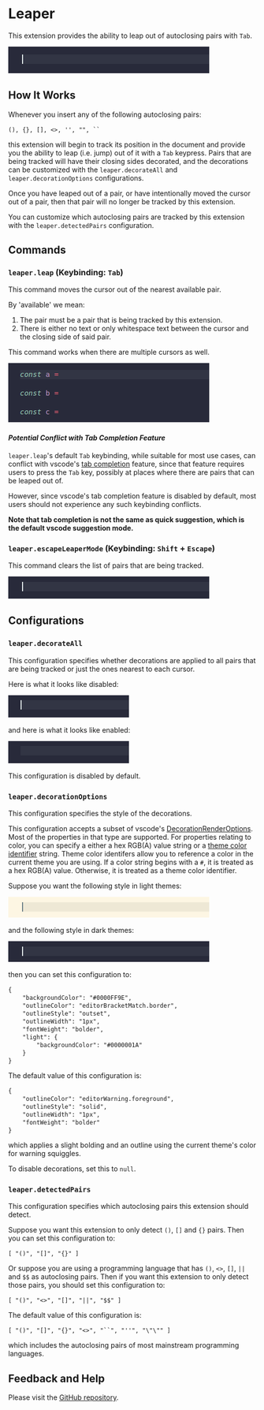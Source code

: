 # Leaper

This extension provides the ability to leap out of autoclosing pairs with `Tab`.

![Leaper in Action Single Cursor Gif](images/leaper-in-action-single.gif)

## How It Works

Whenever you insert any of the following autoclosing pairs:

    (), {}, [], <>, '', "", ``

this extension will begin to track its position in the document and provide you
the ability to leap (i.e. jump) out of it with a `Tab` keypress. Pairs that are
being tracked will have their closing sides decorated, and the decorations can 
be customized with the `leaper.decorateAll` and `leaper.decorationOptions` 
configurations.

Once you have leaped out of a pair, or have intentionally moved the cursor out 
of a pair, then that pair will no longer be tracked by this extension.

You can customize which autoclosing pairs are tracked by this extension with the 
`leaper.detectedPairs` configuration.

## Commands

### `leaper.leap` (Keybinding: `Tab`)
    
This command moves the cursor out of the nearest available pair.

By 'available' we mean:

 1. The pair must be a pair that is being tracked by this extension.
 2. There is either no text or only whitespace text between the cursor and the 
    closing side of said pair.

This command works when there are multiple cursors as well. 

![Leaper in Action Multi Cursor Gif](images/leaper-in-action-multi.gif)

#### _Potential Conflict with Tab Completion Feature_

`leaper.leap`'s default `Tab` keybinding, while suitable for most use cases, can 
conflict with vscode's [tab completion] feature, since that feature requires 
users to press the `Tab` key, possibly at places where there are pairs that can 
be leaped out of. 

However, since vscode's tab completion feature is disabled by default, most users 
should not experience any such keybinding conflicts.

**Note that tab completion is not the same as quick suggestion, which is the 
default vscode suggestion mode.**

[tab completion]: https://code.visualstudio.com/docs/editor/intellisense#_tab-completion

### `leaper.escapeLeaperMode` (Keybinding: `Shift` + `Escape`)

This command clears the list of pairs that are being tracked.

![Escape Leaper Mode Gif](images/escape-leaper-mode.gif)

## Configurations

### `leaper.decorateAll`

This configuration specifies whether decorations are applied to all pairs that 
are being tracked or just the ones nearest to each cursor.

Here is what it looks like disabled:

![Decorate All False Gif](images/decorate-all-false.gif)

and here is what it looks like enabled: 

![Decorate All True Gif](images/decorate-all-true.gif)

This configuration is disabled by default.

### `leaper.decorationOptions`

This configuration specifies the style of the decorations.

This configuration accepts a subset of vscode's [DecorationRenderOptions]. Most 
of the properties in that type are supported. For properties relating to color, 
you can specify a either a hex RGB(A) value string or a [theme color identifier] 
string. Theme color identifers allow you to reference a color in the current theme 
you are using. If a color string begins with a `#`, it is treated as a hex RGB(A) 
value. Otherwise, it is treated as a theme color identifier.

Suppose you want the following style in light themes:

![Decoration Options Example 1 Gif](images/decoration-options-example-1.gif)

and the following style in dark themes:

![Decoration Options Example 2 Gif](images/decoration-options-example-2.gif)

then you can set this configuration to:

    {
        "backgroundColor": "#0000FF9E",
        "outlineColor": "editorBracketMatch.border",
        "outlineStyle": "outset",
        "outlineWidth": "1px",
        "fontWeight": "bolder",
        "light": {
            "backgroundColor": "#0000001A"
        }
    }

The default value of this configuration is:

    {
        "outlineColor": "editorWarning.foreground",
        "outlineStyle": "solid",
        "outlineWidth": "1px",
        "fontWeight": "bolder"
    }

which applies a slight bolding and an outline using the current theme's color 
for warning squiggles.

To disable decorations, set this to `null`.

[DecorationRenderOptions]: https://code.visualstudio.com/api/references/vscode-api#DecorationRenderOptions
[theme color identifier]: https://code.visualstudio.com/api/references/theme-color

### `leaper.detectedPairs`

This configuration specifies which autoclosing pairs this extension should 
detect.

Suppose you want this extension to only detect `()`, `[]` and `{}` pairs. Then
you can set this configuration to:

    [ "()", "[]", "{}" ]

Or suppose you are using a programming language that has `()`, `<>`, `[]`, `||` 
and `$$` as autoclosing pairs. Then if you want this extension to only detect
those pairs, you should set this configuration to:

    [ "()", "<>", "[]", "||", "$$" ]

The default value of this configuration is:

    [ "()", "[]", "{}", "<>", "``", "''", "\"\"" ]
 
which includes the autoclosing pairs of most mainstream programming languages.

## Feedback and Help

Please visit the [GitHub repository](https://github.com/OnlyLys/Leaper).